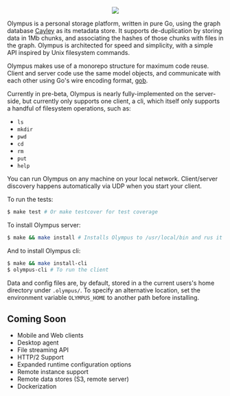 
<p align="center"><img src="http://i.imgur.com/160ZjLq.png"></p>

Olympus is a personal storage platform, written in pure Go, using the graph database [Cayley](https://github.com/google/cayley) as its metadata store. It supports de-duplication by storing data in 1Mb chunks, and associating the hashes of those chunks with files in the graph. Olympus is architected for speed and simplicity, with a simple API inspired by Unix filesystem commands. 

Olympus makes use of a monorepo structure for maximum code reuse. Client and server code use the same model objects, and communicate with each other using Go's wire encoding format, [gob](https://golang.org/pkg/encoding/gob/).

Currently in pre-beta, Olympus is nearly fully-implemented on the server-side, but currently only supports one client, a cli, which itself only supports a handful of filesystem operations, such as: 
 - `ls`
 - `mkdir`
 - `pwd`
 - `cd`
 - `rm`
 - `put`
 - `help`

You can run Olympus on any machine on your local network. Client/server discovery happens automatically via UDP when you start your client.

To run the tests:
```sh
$ make test # Or make testcover for test coverage
```

To install Olympus server:
```sh
$ make && make install # Installs Olympus to /usr/local/bin and rus it as daemon
```


And to install Olympus cli:
```sh
$ make && make install-cli
$ olympus-cli # To run the client
```

Data and config files are, by default, stored in a the current users's home directory under `.olympus/`. To specify an alternative location, set the environment variable `OLYMPUS_HOME` to another path before installing.

## Coming Soon
 - Mobile and Web clients
 - Desktop agent
 - File streaming API
 - HTTP/2 Support
 - Expanded runtime configuration options
 - Remote instance support
 - Remote data stores (S3, remote server)
 - Dockerization
